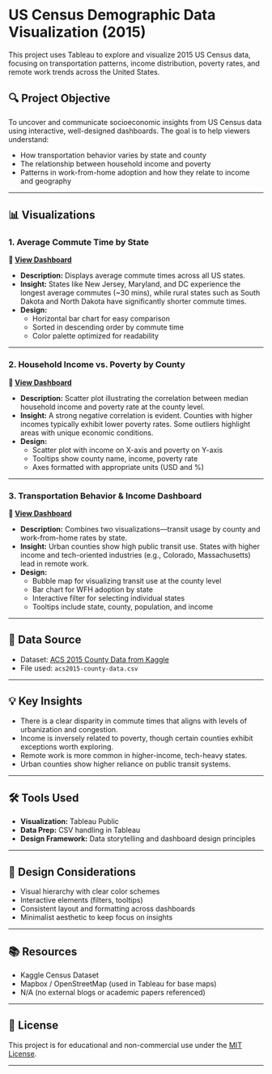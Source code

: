 # US Census Demographic Data Visualization (2015)

This project uses Tableau to explore and visualize 2015 US Census data, focusing on transportation patterns, income distribution, poverty rates, and remote work trends across the United States.

## 🔍 Project Objective

To uncover and communicate socioeconomic insights from US Census data using interactive, well-designed dashboards. The goal is to help viewers understand:
- How transportation behavior varies by state and county
- The relationship between household income and poverty
- Patterns in work-from-home adoption and how they relate to income and geography

---

## 📊 Visualizations

### 1. Average Commute Time by State
**🔗 [View Dashboard](https://public.tableau.com/views/Visualisation1Averagecommutetimebystate/Sheet1)**

- **Description:** Displays average commute times across all US states.
- **Insight:** States like New Jersey, Maryland, and DC experience the longest average commutes (~30 mins), while rural states such as South Dakota and North Dakota have significantly shorter commute times.
- **Design:** 
  - Horizontal bar chart for easy comparison
  - Sorted in descending order by commute time
  - Color palette optimized for readability

---

### 2. Household Income vs. Poverty by County
**🔗 [View Dashboard](https://public.tableau.com/views/Visualisation2Householdincomeandpovertyacrossstates/Sheet2)**

- **Description:** Scatter plot illustrating the correlation between median household income and poverty rate at the county level.
- **Insight:** A strong negative correlation is evident. Counties with higher incomes typically exhibit lower poverty rates. Some outliers highlight areas with unique economic conditions.
- **Design:** 
  - Scatter plot with income on X-axis and poverty on Y-axis
  - Tooltips show county name, income, poverty rate
  - Axes formatted with appropriate units (USD and %)

---

### 3. Transportation Behavior & Income Dashboard
**🔗 [View Dashboard](https://public.tableau.com/views/Dashboard_17462039952030/Dashboard1)**

- **Description:** Combines two visualizations—transit usage by county and work-from-home rates by state.
- **Insight:** Urban counties show high public transit use. States with higher income and tech-oriented industries (e.g., Colorado, Massachusetts) lead in remote work.
- **Design:**
  - Bubble map for visualizing transit use at the county level
  - Bar chart for WFH adoption by state
  - Interactive filter for selecting individual states
  - Tooltips include state, county, population, and income

---

## 🧮 Data Source

- Dataset: [ACS 2015 County Data from Kaggle](https://www.kaggle.com/datasets/muonneutrino/us-census-demographic-data)
- File used: `acs2015-county-data.csv`

---

## 💡 Key Insights

- There is a clear disparity in commute times that aligns with levels of urbanization and congestion.
- Income is inversely related to poverty, though certain counties exhibit exceptions worth exploring.
- Remote work is more common in higher-income, tech-heavy states.
- Urban counties show higher reliance on public transit systems.

---

## 🛠️ Tools Used

- **Visualization:** Tableau Public
- **Data Prep:** CSV handling in Tableau
- **Design Framework:** Data storytelling and dashboard design principles

---

## 🎨 Design Considerations

- Visual hierarchy with clear color schemes
- Interactive elements (filters, tooltips)
- Consistent layout and formatting across dashboards
- Minimalist aesthetic to keep focus on insights

---

## 📚 Resources

- Kaggle Census Dataset
- Mapbox / OpenStreetMap (used in Tableau for base maps)
- N/A (no external blogs or academic papers referenced)

---

## 🧾 License

This project is for educational and non-commercial use under the [MIT License](https://opensource.org/licenses/MIT).

---


